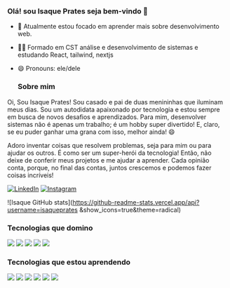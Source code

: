 ### Olá! sou Isaque Prates seja bem-vindo 👋

- 🔭 Atualmente estou focado em aprender mais sobre desenvolvimento web. 
- 👨‍🎓 Formado em CST análise e desenvolvimento de sistemas e estudando React, tailwind, nextjs 
- 😄 Pronouns: ele/dele

  ### Sobre mim

 Oi, Sou Isaque Prates! Sou casado e pai de duas menininhas que iluminam meus dias. Sou um autodidata apaixonado por tecnologia e estou sempre em busca de novos desafios e aprendizados. Para mim, desenvolver sistemas não é apenas um trabalho; é um hobby super divertido! E, claro, se eu puder ganhar uma grana com isso, melhor ainda! 😄

Adoro inventar coisas que resolvem problemas, seja para mim ou para ajudar os outros. É como ser um super-herói da tecnologia! Então, não deixe de conferir meus projetos e me ajudar a aprender. Cada opinião conta, porque, no final das contas, juntos crescemos e podemos fazer coisas incríveis!

[![LinkedIn](https://img.shields.io/badge/LinkedIn-0077B5?style=for-the-badge&logo=linkedin&logoColor=white)](https://www.linkedin.com/in/isaque-prates-87475b1b0?lipi=urn%3Ali%3Apage%3Ad_flagship3_profile_view_base_contact_details%3BaYlHEsD8Qx6FKrbTEj9MCg%3D%3D)
[![Instagram](https://img.shields.io/badge/Instagram-E4405F?style=for-the-badge&logo=instagram&logoColor=white)](https://www.instagram.com/isaque_prates/)

![Isaque GitHub stats](https://github-readme-stats.vercel.app/api?username=isaqueprates &show_icons=true&theme=radical)

### Tecnologias que domino

<div>
  <img src="https://img.shields.io/badge/HTML5-E34F26?style=for-the-badge&logo=html5&logoColor=white"/>
  <img src="https://img.shields.io/badge/CSS3-1572B6?style=for-the-badge&logo=css3&logoColor=white"/>
  <img src="https://img.shields.io/badge/JavaScript-323330?style=for-the-badge&logo=javascript&logoColor=F7DF1E"/>
  <img src="https://img.shields.io/badge/node.js-6DA55F?style=for-the-badge&logo=node.js&logoColor=white"/>
  <img src="https://img.shields.io/badge/GIT-E44C30?style=for-the-badge&logo=git&logoColor=white"/>
</div>

### Tecnologias que estou aprendendo

<div>
 <img src="https://img.shields.io/badge/c%23-%23239120.svg?style=for-the-badge&logo=csharp&logoColor=white"/>
 <img src="https://img.shields.io/badge/typescript-%23007ACC.svg?style=for-the-badge&logo=typescript&logoColor=white"/>
 <img src="https://img.shields.io/badge/Next-black?style=for-the-badge&logo=next.js&logoColor=white"/>
 <img src="https://img.shields.io/badge/react-%2320232a.svg?style=for-the-badge&logo=react&logoColor=%2361DAFB"/>
 <img src="https://img.shields.io/badge/redux-%23593d88.svg?style=for-the-badge&logo=redux&logoColor=white"/>
 <img src="https://img.shields.io/badge/tailwindcss-%2338B2AC.svg?style=for-the-badge&logo=tailwind-css&logoColor=white"/>
</div>

